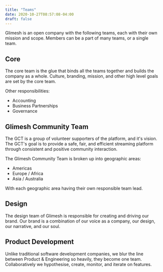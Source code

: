 ```yaml
---
title: "Teams"
date: 2020-10-27T08:57:08-04:00
draft: false
---
```

Glimesh is an open company with the following teams, each with their own mission and scope. Members can be a part of many teams, or a single team.

## Core
The core team is the glue that binds all the teams together and builds the company as a whole. Culture, branding, mission, and other high level goals are set by the core team.

Other responsibilities:
 
 * Accounting
 * Business Partnerships
 * Governance 

## Glimesh Community Team
The GCT is a group of volunteer supporters of the platform, and it's vision. The GCT's goal is to provide a safe, fair, and efficient streaming platform through consistent and positive community interaction.

The Glimesh Community Team is broken up into geographic areas:

 * Americas
 * Europe / Africa
 * Asia / Australia 

With each geographic area having their own responsible team lead.

## Design
The design team of Glimesh is responsible for creating and driving our brand. Our brand is a combination of our voice as a company, our design, our narrative, and our soul.


## Product Development
Unlike traditional software development companies, we blur the line between Product & Engineering so heavily, they become one team. Collaboratively we hypothesise, create, monitor, and iterate on features.

